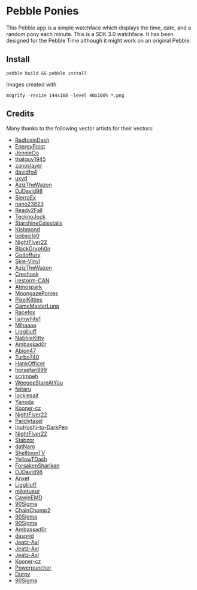Pebble Ponies
=============

This Pebble app is a simple watchface which displays the time, date, and a random pony each minute.
This is a SDK 3.0 watchface. It has been designed for the Pebble Time although it might work on an original Pebble.

Install
-------

```
pebble build && pebble install
```

Images created with
```
mogrify -resize 144x168 -level 40x100% *.png
```

Credits
-------

Many thanks to the following vector artists for their vectors:
* [RedtoxinDash](http://redtoxindash.deviantart.com/art/A-Dash-of-adorable-381915154)
* [EnergyFrost](http://energyfrost.deviantart.com/art/Applejack-362275674)
* [JennieOo](http://jennieoo.deviantart.com/art/Balloons-326256424)
* [thatguy1945](http://thatguy1945.deviantart.com/art/Fluttershy-is-umm-ready-355125933)
* [zanoslayer](http://izanoslayer.deviantart.com/art/Pissed-Rarity-325009559)
* [davidfg4](http://davidfg4.deviantart.com/art/Rainbow-Dash-Flying-415111595)
* [uxyd](http://uxyd.deviantart.com/art/Rarity-329826115)
* [AzizTheWazon](http://azizthewazon.deviantart.com/art/Twi-437490296)
* [DJDavid98](http://djdavid98.deviantart.com/art/Twilight-pondering-S04E23-451539015)
* [SierraEx](http://sierraex.deviantart.com/art/Berry-Punch-Sleeping-244895376)
* [nano23823](http://nano23823.deviantart.com/art/Blossomforth-can-t-see-450405312)
* [Ready2Fail](http://ready2fail.deviantart.com/art/Vector-Spitfire-in-Uniform-404869508)
* [TecknoJock](http://tecknojock.deviantart.com/art/Spitfire-208286741)
* [StarshineCelestalis](http://starshinecelestalis.deviantart.com/art/Soarin-Royal-Wedding-Vector-295757052)
* [Kishmond](http://kishmond.deviantart.com/art/Braeburn-1-207192020)
* [bobsicle0](http://bobsicle0.deviantart.com/art/Celestia-Everything-Went-Better-Than-Expected-448614547)
* [NightFlyer22](http://nightflyer22.deviantart.com/art/You-can-t-get-away-from-your-own-shadow-533039435)
* [BlackGryph0n](http://blackgryph0n.deviantart.com/art/Cheerilee-is-not-amused-268803188)
* [Godoffury](http://godoffury.deviantart.com/art/Queen-Chrysalis-443024992)
* [Skie-Vinyl](http://skie-vinyl.deviantart.com/art/Cloudchaser-437322873)
* [AzizTheWazon](http://azizthewazon.deviantart.com/art/S02E22-Flitter-307896268)
* [Creshosk](http://creshosk.deviantart.com/art/Sad-Eyed-Apple-Bloom-245293300)
* [irestorm-CAN](http://firestorm-can.deviantart.com/art/Babs-Seed-Eep-339700251)
* [Atmospark](http://atmospark.deviantart.com/art/Scoots-is-Oh-So-Happy-315644758)
* [MoongazePonies](http://moongazeponies.deviantart.com/art/Sweetie-Belle-being-adorable-204345679)
* [PixelKitties](http://pixelkitties.deviantart.com/art/Coco-Pommel-is-Best-Pony-Next-to-Trixie-of-course-424650960)
* [GameMasterLuna](http://gamemasterluna.deviantart.com/art/Minuette-Colgate-439057811)
* [Racefox](http://racefox.deviantart.com/art/That-s-mine-418520769)
* [liamwhite1](http://liamwhite1.deviantart.com/art/AREN-T-I-FLYING-YET-459239423)
* [Mihaaaa](http://mihaaaa.deviantart.com/art/Doctor-Whooves-singing-214577524)
* [Liggliluff](http://liggliluff.deviantart.com/art/Golden-Harvest-Happy-Pose-280227756)
* [NabbieKitty](http://nabbiekitty.deviantart.com/art/Discord-336587397)
* [Ambassad0r](http://ambassad0r.deviantart.com/art/Night-Glider-518678939)
* [Abion47](http://abion47.deviantart.com/art/Double-Diamond-Skiier-527011500)
* [Turbo740](http://turbo740.deviantart.com/art/Gilda-318173491)
* [HankOfficer](http://hankofficer.deviantart.com/art/Lightning-Dust-is-ready-SVG-368971308)
* [horsefan999](http://horsefan999.deviantart.com/art/Lyra-Vector-393338305)
* [scrimpeh](http://scrimpeh.deviantart.com/art/Bon-Bon-Vector-293112895)
* [WeegeeStareAtYou](http://weegeestareatyou.deviantart.com/art/Maud-Pie-Vector-448657631)
* [feitaru](http://feitaru.deviantart.com/art/Pound-Cake-Season-2-Poster-333299673)
* [lockiesajt](http://lockiesajt.deviantart.com/art/Nurse-Redheart-279781767)
* [Yanoda](http://yanoda.deviantart.com/art/Eww-Tulips-334763790)
* [Kooner-cz](http://kooner-cz.deviantart.com/art/Octavia-Classy-258205887)
* [NightFlyer22](http://nightflyer22.deviantart.com/art/DJ-Vinyl-Scratch-Vector-527607352)
* [Parclytaxel](http://parclytaxel.deviantart.com/art/8-2-Millimetres-From-Lead-Shot-398864435)
* [InuHoshi-to-DarkPen](http://inuhoshi-to-darkpen.deviantart.com/art/Cadance-358563694)
* [NightFlyer22](http://nightflyer22.deviantart.com/art/Starlight-Glimmer-wants-you-524753459)
* [Stabzor](http://stabzor.deviantart.com/art/Sunset-Shimmer-386168631)
* [datNaro](http://datnaro.deviantart.com/art/Trixie-258517382)
* [ShelltoonTV](http://shelltoontv.deviantart.com/art/Zecora-201202325)
* [YellowTDash](http://yellowtdash.deviantart.com/art/allie-way-opened-eyes-269133452)
* [ForsakenSharikan](http://forsakensharikan.deviantart.com/art/Amethyst-Star-Shopping-298670444)
* [DJDavid98](http://djdavid98.deviantart.com/art/Apple-Fritter-staring-into-your-soul-513906995)
* [Anxet](http://anxet.deviantart.com/art/Big-Macintosh-Vector-309338349)
* [Liggliluff](http://liggliluff.deviantart.com/art/Diamond-Tiara-Snooty-280511569)
* [miketueur](http://miketueur.deviantart.com/art/Silver-Spoon-257695689)
* [CawinEMD](http://cawinemd.deviantart.com/art/FeatherWeight-293812009)
* [90Sigma](http://90sigma.deviantart.com/art/Fleur-de-Lis-397350038)
* [ChainChomp2](http://chainchomp2.deviantart.com/art/Nervous-Thunderlane-416826041)
* [90Sigma](http://90sigma.deviantart.com/art/Aloe-415298541)
* [90Sigma](http://90sigma.deviantart.com/art/Lotus-423007322)
* [Ambassad0r](http://ambassad0r.deviantart.com/art/Just-a-Rumble-385102449)
* [dasprid](http://dasprid.deviantart.com/art/Ms-Peachbottom-The-Real-Games-Inspector-424212535)
* [Jeatz-Axl](http://jeatz-axl.deviantart.com/art/Pip-Mad-437116961)
* [Jeatz-Axl](http://jeatz-axl.deviantart.com/art/Twilight-Velvet-442111330)
* [Jeatz-Axl](http://jeatz-axl.deviantart.com/art/Night-Light-442109384)
* [Kooner-cz](http://kooner-cz.deviantart.com/art/Seafoam-vector-254631610)
* [Powerpuncher](http://powerpuncher.deviantart.com/art/Spike-Wait-a-minute-527086034)
* [Durpy](http://durpy.deviantart.com/art/Mayor-Mare-vectored-258412779)
* [90Sigma](http://90sigma.deviantart.com/art/King-Sombra-335049960)

